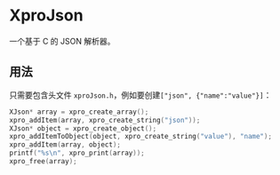 # XproJson
一个基于 C 的 JSON 解析器。

## 用法
只需要包含头文件 `xproJson.h`，例如要创建`["json", {"name":"value"}]`：

```c
XJson* array = xpro_create_array();
xpro_addItem(array, xpro_create_string("json"));
XJson* object = xpro_create_object();
xpro_addItemToObject(object, xpro_create_string("value"), "name");
xpro_addItem(array, object);
printf("%s\n", xpro_print(array));
xpro_free(array);
```